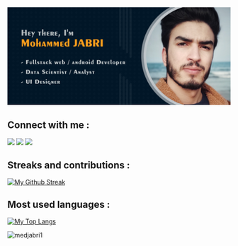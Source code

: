 <!-- Banner Image -->
<a href="#banner_image">
    <img id="banner_image" src="./assets/banner.png" alt="Banner image" />
</a>

## Connect with me :
[![](https://img.shields.io/badge/‎-LinkedIn-informational?style=for-the-badge&logo=linkedin&logoColor=white&color=7658d1)](https://www.linkedin.com/in/mjr-1/)
[![](https://img.shields.io/badge/‎-Instagram-informational?style=for-the-badge&logo=instagram&logoColor=white&color=e3bb86)](https://www.instagram.com/med.jabri.1/)
[![](https://img.shields.io/badge/‎-Facebook-informational?style=for-the-badge&logo=facebook&logoColor=white&color=7658d1)](https://www.facebook.com/mjr.med/)

<!-- ## Technologies & tools :
 - ### FrontEnd Dev :
 ![](https://img.shields.io/badge/‎-HTML5-informational?style=flat&logo=html5&logoColor=white&color=e3bb86)
 ![](https://img.shields.io/badge/‎-CSS3-informational?style=flat&logo=css3&logoColor=white&color=57bda2)
 ![](https://img.shields.io/badge/‎-Javascript-informational?style=flat&logo=javascript&logoColor=white&color=e3bb86)
 ![](https://img.shields.io/badge/‎-SASS-informational?style=flat&logo=sass&logoColor=white&color=57bda2)
 ![](https://img.shields.io/badge/‎-AJAX-informational?style=flat&logo=ajax&logoColor=white&color=e3bb86)
 ![](https://img.shields.io/badge/‎-Boostrap-informational?style=flat&logo=bootstrap&logoColor=white&color=57bda2)
 ![](https://img.shields.io/badge/‎-ReactJS-informational?style=flat&logo=react&logoColor=white&color=e3bb86)
 ![](https://img.shields.io/badge/‎-VueJS-informational?style=flat&logo=vuedotjs&logoColor=white&color=57bda2)
 ![](https://img.shields.io/badge/‎-jQuery-informational?style=flat&logo=jquery&logoColor=white&color=e3bb86)
 ![](https://img.shields.io/badge/‎-Sockets-informational?style=flat&logo=socketdotio&logoColor=white&color=57bda2)

 - ### BackEnd Dev :
 ![](https://img.shields.io/badge/‎-PHP-informational?style=flat&logo=php&logoColor=white&color=e3bb86)
 ![](https://img.shields.io/badge/‎-Laravel-informational?style=flat&logo=laravel&logoColor=white&color=57bda2)
 ![](https://img.shields.io/badge/‎-Symfony-informational?style=flat&logo=symfony&logoColor=white&color=e3bb86)
 ![](https://img.shields.io/badge/‎-MySQL-informational?style=flat&logo=mysql&logoColor=white&color=57bda2)
 ![](https://img.shields.io/badge/‎-SQLite-informational?style=flat&logo=sqlite&logoColor=white&color=e3bb86)
 ![](https://img.shields.io/badge/‎-Oracle-informational?style=flat&logo=oracle&logoColor=white&color=57bda2)
 ![](https://img.shields.io/badge/‎-API-informational?style=flat&logo=fastapi&logoColor=white&color=e3bb86)

 - ### Mobile Dev :
 ![](https://img.shields.io/badge/‎-Android-informational?style=flat&logo=android&logoColor=white&color=e3bb86)
 ![](https://img.shields.io/badge/‎-Java-informational?style=flat&logo=java&logoColor=white&color=57bda2)
 ![](https://img.shields.io/badge/‎-XML-informational?style=flat&logo=xml&logoColor=white&color=e3bb86)
 ![](https://img.shields.io/badge/‎-SQLite-informational?style=flat&logo=sqlite&logoColor=white&color=57bda2)
 
 - ### Data Science :
 ![](https://img.shields.io/badge/‎-R-informational?style=flat&logo=r&logoColor=white&color=e3bb86)
 ![](https://img.shields.io/badge/‎-Shiny-informational?style=flat&logo=shiny&logoColor=white&color=57bda2)
 ![](https://img.shields.io/badge/‎-Power%20BI-informational?style=flat&logo=powerbi&logoColor=white&color=e3bb86)
 ![](https://img.shields.io/badge/‎-MS%20Excel-informational?style=flat&logo=microsoftexcel&logoColor=white&color=57bda2)

 - ### Other Programming Languages :
 ![](https://img.shields.io/badge/‎-C-informational?style=flat&logo=c&logoColor=white&color=e3bb86)
 ![](https://img.shields.io/badge/‎-C++-informational?style=flat&logo=cplusplus&logoColor=white&color=57bda2)
 ![](https://img.shields.io/badge/‎-C%23-informational?style=flat&logo=csharp&logoColor=white&color=e3bb86)

   - ### Tools :
 ![](https://img.shields.io/badge/‎-VS%20Code-informational?style=flat&logo=visualstudiocode&logoColor=white&color=e3bb86)
 ![](https://img.shields.io/badge/‎-Android%20Studio-informational?style=flat&logo=androidstudio&logoColor=white&color=57bda2)
 ![](https://img.shields.io/badge/‎-Git-informational?style=flat&logo=git&logoColor=white&color=e3bb86)
 ![](https://img.shields.io/badge/‎-Postman-informational?style=flat&logo=postman&logoColor=white&color=57bda2)
 ![](https://img.shields.io/badge/‎-FileZilla-informational?style=flat&logo=filezilla&logoColor=white&color=e3bb86)
 ![](https://img.shields.io/badge/‎-Eclipse-informational?style=flat&logo=eclipse&logoColor=white&color=57bda2)
 ![](https://img.shields.io/badge/‎-ArgoUML-informational?style=flat&logo=argouml&logoColor=white&color=e3bb86)
 ![](https://img.shields.io/badge/‎-Power%20Designer-informational?style=flat&logo=powerdesigner&logoColor=white&color=57bda2)
 
 - ### UI Design :
 ![](https://img.shields.io/badge/‎-Adobe%20Illustrator-informational?style=flat&logo=adobeillustrator&logoColor=white&color=e3bb86)
 ![](https://img.shields.io/badge/‎-Adobe%20Photoshop-informational?style=flat&logo=adobephotoshop&logoColor=white&color=57bda2)
 ![](https://img.shields.io/badge/‎-Adobe%20XD-informational?style=flat&logo=adobexd&logoColor=white&color=e3bb86)
 ![](https://img.shields.io/badge/‎-Figma-informational?style=flat&logo=figma&logoColor=white&color=57bda2) -->

<!-- ## Github stats :
[![My GitHub stats](https://github-readme-stats.vercel.app/api?username=medjabri1&show_icons=true&count_private=true&hide=issues&theme=react)](https://github.com/medjabri1) -->

## Streaks and contributions :
[![My Github Streak](https://github-readme-streak-stats.herokuapp.com?user=medjabri1&theme=react)](https://github.com/medjabri1)

## Most used languages :
[![My Top Langs](https://github-readme-stats.vercel.app/api/top-langs/?username=medjabri1&theme=react&langs_count=12&layout=compact)](https://github.com/medjabri1)

<img src="https://komarev.com/ghpvc/?username=medjabri1&label=Profile%20views&color=0e75b6&style=flat" alt="medjabri1" height="0" width="0" />
